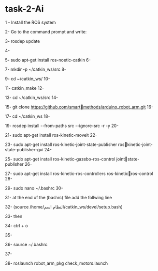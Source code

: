 # task-2-Ai
1 - Install the ROS system

2- Go to the command prompt and write:

3- rosdep update

4-

5- sudo apt-get install ros-noetic-catkin
6-

7- mkdir -p ~/catkin_ws/src
8-

9- cd ~/catkin_ws/
10-

11- catkin_make
12-

13- cd ~/catkin_ws/src
14-

15- git clone https://github.com/smartmethods/arduino_robot_arm.git 
16-

17- cd ~/catkin_ws
18-

19- rosdep install --from-paths src --ignore-src -r -y
20-

21- sudo apt-get install ros-kinetic-moveit
22-

23- sudo apt-get install ros-kinetic-joint-state-publisher roskinetic-joint-state-publisher-gui
24-

25- sudo apt-get install ros-kinetic-gazebo-ros-control jointstate-publisher
26-

27- sudo apt-get install ros-kinetic-ros-controllers ros-kineticros-control
28-

29- sudo nano ~/.bashrc
30-

31- at the end of the (bashrc) file add the follwing line

32- (source /home/النظام اسم/catkin_ws/devel/setup.bash)

33- then 

34- ctrl + o

35-

36- source ~/.bashrc

37-

38- roslaunch robot_arm_pkg check_motors.launch

